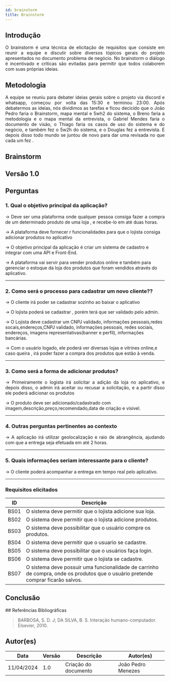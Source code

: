 ```yaml
---
id: brainstorm
title: Brainstorm
---
```

 
## Introdução
<p align = "justify">
O brainstorm é uma técnica de elicitação de requisitos que consiste em reunir a equipe e discutir sobre diversos tópicos gerais do projeto apresentados no documento problema de negócio. No brainstorm o diálogo é incentivado e críticas são evitadas para permitir que todos colaborem com suas próprias ideias.
</p>
 
## Metodologia
<p align = "justify">
A equipe se reuniu para debater ideias gerais sobre o projeto via discord e  whatsapp, começou  por volta das 15:30  e terminou 23:00. Após  debatermos as ideias, nós dividimos as tarefas e ficou decicido que o João Pedro faria o Brainstorm, mapa mental e  5wh2 do sistema, o Breno faria a metodologia e o mapa mental da entrevista, o Gabriel Mendes faria o documento de visão, o Thiago faria os casos de uso do sistema e do negócio, e também fez o 5w2h do sistema, e o Douglas fez a entrevista. E depois disso todo mundo se juntou de novo para dar uma revisada no que  cada um fez .
</p>
  
## Brainstorm 
  
## Versão 1.0 
  
## Perguntas 
   
### 1. Qual o objetivo principal da aplicação?
  
<p align = "justify">
-> Deve ser uma plataforma onde qualquer pessoa consiga fazer a compra de um determinado produto de uma loja , e recebe-lo em até duas horas.
 
-> A plataforma deve fornecer r funcionalidades para que o lojista consiga adicionar produtos no aplicativo
 
-> O objetivo principal da aplicação é criar um sistema de cadastro e integrar com uma API e Front-End.
 
-> A plataforma vai servir para vender produtos online e também para gerenciar o estoque da loja dos produtos que foram vendidos através do aplicativo.
</p>                       

---                                                                      

    
      
### 2. Como será o processo para cadastrar um novo cliente??
                                                                     
<p align = "justify">
-> O cliente irá poder se cadastrar sozinho ao baixar o aplicativo 
 
-> O lojista poderá se cadastrar , porém terá que ser validado pelo admin.

-> O Lojista deve cadastrar  um CNPJ validado, informações pessoais,redes socais,endereços,CNPJ validado, informações pessoais, redes sociais, endereços, imagens representativas(banner e perfil), informações bancárias.

->   Com o usuário logado, ele poderá ver diversas lojas e vitrines online,e caso queira , irá poder fazer a compra dos produtos que estão à venda.


</p>                       

---  
  
### 3. Como será a forma de adicionar produtos?
 
<p align = "justify">
-> Primeiramente o logista irá solicitar a adição da loja no aplicativo, e depois disso, o admin irá aceitar ou recusar a solicitação, e a partir disso ele poderá adicionar os produtos 

-> O produto deve ser adicionado/cadastrado com imagem,descrição,preço,recomendado,data de criação e visível. 

</p>
 
---
 
### 4. Outras perguntas pertinentes ao contexto

<p align = "justify">
-> A aplicação irá utilizar geolocalização e raio de abrangência, ajudando com que a entrega seja efetuada em até 2 horas.
 
 
---
### 5. Quais informações seriam interessante para o cliente?

<p align = "justify">
->  O cliente poderá acompanhar a entrega em tempo real pelo aplicativo.
  
---
 

 
### Requisitos elicitados
 
|ID|Descrição|
|----|-------------|
|BS01| O sistema deve permitir que o lojista adicione sua loja. |
|BS02| O sistema deve permitir que o lojista adicione produtos. |
|BS03| O sistema deve possibilitar que o usuário compre os produtos. |
|BS04| O sistema deve permitir que o usuario se cadastre. |
|BS05| O sistema deve possibilitar que o usuários faça login. |
|BS06| O sistema deve permitir que o lojista se cadastre. |
|BS07| O sistema deve possuir uma funcionalidade de carrinho de compra, onde os produtos que o usuário pretende comprar ficarão salvos. |

 
## Conclusão
<p align = "justify">

</p>
## Referências Bibliográficas
 
> BARBOSA, S. D. J; DA SILVA, B. S. Interação humano-computador. Elsevier, 2010.
 
 
## Autor(es)
| Data | Versão | Descrição | Autor(es) |
| -- | -- | -- | -- |
| 11/04/2024 | 1.0 | Criação do documento | João Pedro Menezes |
